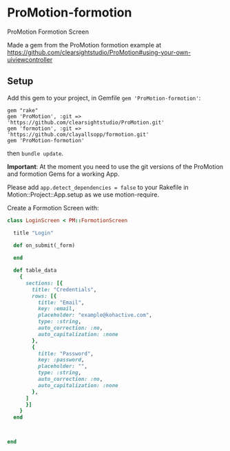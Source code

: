 # ProMotion-formotion

ProMotion Formotion Screen

Made a gem from the ProMotion formotion example at https://github.com/clearsightstudio/ProMotion#using-your-own-uiviewcontroller


## Setup

Add this gem to your project, in Gemfile `gem 'ProMotion-formotion'`:
```
gem "rake"
gem 'ProMotion', :git => 'https://github.com/clearsightstudio/ProMotion.git'
gem 'formotion', :git => 'https://github.com/clayallsopp/formotion.git'
gem 'ProMotion-formotion'
```
then `bundle update`.

__Important__: At the moment you need to use the git versions of the ProMotion and formotion Gems for a working App.

Please add `app.detect_dependencies = false` to your Rakefile in Motion::Project::App.setup as we use motion-require.

Create a Formotion Screen with:
```ruby
class LoginScreen < PM::FormotionScreen

  title "Login"

  def on_submit(_form)
   
  end

  def table_data
    {
      sections: [{
        title: "Credentials",
        rows: [{
          title: "Email",
          key: :email,
          placeholder: "example@kohactive.com",
          type: :string,
          auto_correction: :no,
          auto_capitalization: :none
        },
        {
          title: "Password",
          key: :password,
          placeholder: "",
          type: :string,
          auto_correction: :no,
          auto_capitalization: :none
        },
      ]
      }]
    }
  end



end
``` 
